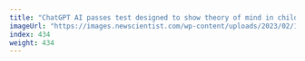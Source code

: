 ```yaml
---
title: "ChatGPT AI passes test designed to show theory of mind in children"
imageUrl: "https://images.newscientist.com/wp-content/uploads/2023/02/14133628/SEI_144177437.jpg?width=600"
index: 434
weight: 434
---
```

